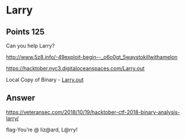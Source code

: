 # Larry

## Points 125

Can you help Larry?

http://www.5z8.info/-49exploit-begin--_o6o0gt_5waystokillwithamelon

https://hacktober.nyc3.digitaloceanspaces.com/Larry.out

Local Copy of Binary - [Larry.out](Larry.out)

## Answer

https://veteransec.com/2018/10/19/hacktober-ctf-2018-binary-analysis-larry/

flag-You’re @ liz@ard, L@rry!
